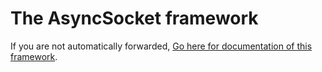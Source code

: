 # The AsyncSocket framework

If you are not automatically forwarded, [Go here for documentation of this framework](AsyncSocket/index.html).

<script type="text/javascript">
document.location="AsyncSocket/index.html";
</script>

